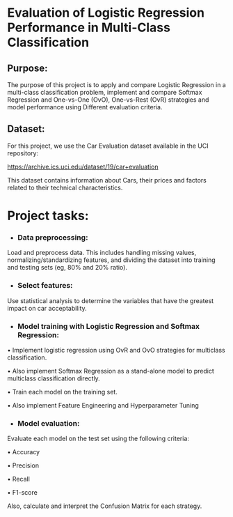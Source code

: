 # Evaluation of Logistic Regression Performance in Multi-Class Classification

## Purpose:

The purpose of this project is to apply and compare Logistic Regression in a multi-class classification problem, implement and compare Softmax Regression and One-vs-One (OvO), One-vs-Rest (OvR) strategies and model performance using Different evaluation criteria.

## Dataset:
For this project, we use the Car Evaluation dataset available in the UCI repository:

https://archive.ics.uci.edu/dataset/19/car+evaluation

This dataset contains information about Cars, their prices and factors related to their technical characteristics.

# Project tasks:

* ### Data preprocessing:

Load and preprocess data. This includes handling missing values, normalizing/standardizing features, and dividing the dataset into training and testing sets (eg, 80% and 20% ratio).

* ### Select features:
  
Use statistical analysis to determine the variables that have the greatest impact on car acceptability.

* ### Model training with Logistic Regression and Softmax Regression:
  
• Implement logistic regression using OvR and OvO strategies for multiclass classification.

• Also implement Softmax Regression as a stand-alone model to predict multiclass classification directly.

• Train each model on the training set.

• Also implement Feature Engineering and Hyperparameter Tuning 

* ### Model evaluation:

Evaluate each model on the test set using the following criteria:

• Accuracy

• Precision

• Recall

• F1-score

Also, calculate and interpret the Confusion Matrix for each strategy.

